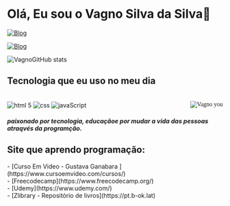 <h1 halign="center" style="font-family:geogia">
 <h1>Olá, Eu sou o Vagno Silva da Silva👋</h1>

<div style="display: ">

[![Blog](https://img.shields.io/badge/Facebook-1877F2?style=for-the-badge&logo=facebook&logoColor=white)](https://www.facebook.com/)

</div>

[![Blog](https://img.shields.io/badge/LinkedIn-0077B5?style=for-the-badge&logo=linkedin&logoColor=white)](https://www.linkedin.com/feed/?trk=homepage-basic_google-one-tap-submit)


![VagnoGitHub stats](https://github-readme-stats.vercel.app/api?username=slva643&show_icons=true&theme=merko)

<h2 halign="center" style="font-family:geogia">
<h2> Tecnologia que eu uso no meu dia</h2>
<div style="diplay: inline_block"><br/>
    <img align="center"  alt="html 5" src="https://img.shields.io/badge/HTML5-E34F26?style=for-the-badge&logo=html5&logoColor=white")>
     <img align="center" alt="css" src="https://img.shields.io/badge/CSS3-1572B6?style=for-the-badge&logo=css3&logoColor=white">
      <img align="center" alt="javaScript" src="https://img.shields.io/badge/JavaScript-F7DF1E?style=for-the-badge&logo=javascript&logoColor=black">
      <img align="right" alt="Vagno you" src="https://gifimage.net/wp-content/uploads/2017/10/docente-gif-9.gif>
</div><br/>
<h5 halign="center" style="font-family:geogia">
<h5>paixonado por tecnologia, educaçãoe por mudar a vida das pessoas atraqvés da programção.<h5>

<h2 halign="center" style="font-family:geogia">
<h2>Site que aprendo programação:</h2>
- [Curso Em Video - Gustava Ganabara ](https://www.cursoemvideo.com/cursos/)<br/>
- [Freecodecamp](https://www.freecodecamp.org/)<br/>
- [Udemy](https://www.udemy.com/)<br/>
- [Zlibrary - Repositório de livros](https://pt.b-ok.lat)<br/>


